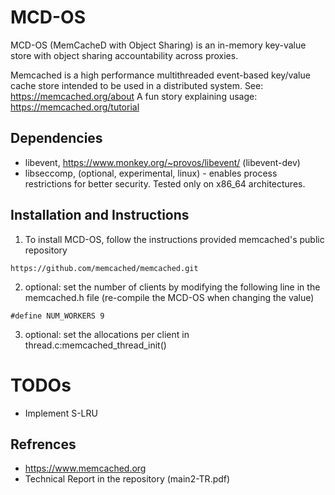 # MCD-OS
MCD-OS (MemCacheD with Object Sharing) is an in-memory key-value store with object sharing accountability across proxies.

Memcached is a high performance multithreaded event-based key/value cache
store intended to be used in a distributed system.
See: https://memcached.org/about
A fun story explaining usage: https://memcached.org/tutorial


## Dependencies
* libevent, https://www.monkey.org/~provos/libevent/ (libevent-dev)
* libseccomp, (optional, experimental, linux) - enables process restrictions for
  better security. Tested only on x86_64 architectures.




## Installation and Instructions
1. To install MCD-OS, follow the instructions provided memcached's public repository
```
https://github.com/memcached/memcached.git
```
2. optional: set the number of clients by modifying the following line in the memcached.h file (re-compile the MCD-OS when changing the value)
```
#define NUM_WORKERS 9
```

3. optional: set the allocations per client in thread.c:memcached_thread_init()

# TODOs
* Implement S-LRU


## Refrences

* https://www.memcached.org
* Technical Report in the repository (main2-TR.pdf)
